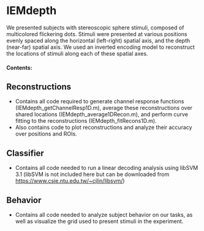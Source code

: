# IEMdepth
We presented subjects with stereoscopic sphere stimuli, composed of multicolored flickering dots. Stimuli were presented at various positions evenly spaced along the horizontal (left-right) spatial axis, and the depth (near-far) spatial axis. We used an inverted encoding model to reconstruct the locations of stimuli along each of these spatial axes.

#### Contents:

## Reconstructions 
- Contains all code required to generate channel response functions (IEMdepth_getChannelResp1D.m), average these reconstructions over shared locations (IEMdepth_average1DRecon.m), and perform curve fitting to the reconstructions (IEMdepth_fitRecons1D.m). 
- Also contains code to plot reconstructions and analyze their accuracy over positions and ROIs.
## Classifier
- Contains all code needed to run a linear decoding analysis using libSVM 3.1 (libSVM is not included here but can be downloaded from https://www.csie.ntu.edu.tw/~cjlin/libsvm/)
## Behavior
- Contains all code needed to analyze subject behavior on our tasks, as well as visualize the grid used to present stimuli in the experiment. 
